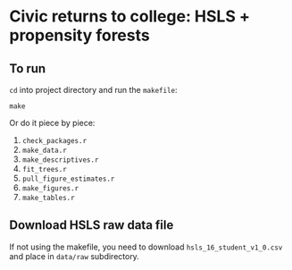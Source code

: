 # Civic returns to college: HSLS + propensity forests

## To run

`cd` into project directory and run the `makefile`:

```shell
make
```

Or do it piece by piece:

1. `check_packages.r`  
1. `make_data.r`  
1. `make_descriptives.r`  
1. `fit_trees.r`  
1. `pull_figure_estimates.r`  
1. `make_figures.r`  
1. `make_tables.r`  

## Download HSLS raw data file

If not using the makefile, you need to download
`hsls_16_student_v1_0.csv` and place in `data/raw` subdirectory.

